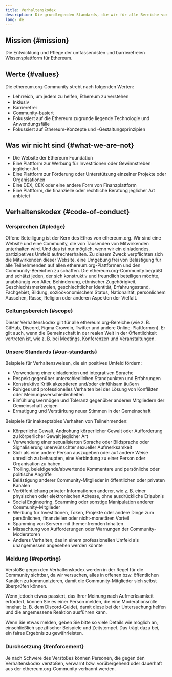 ```yaml
---
title: Verhaltenskodex
description: Die grundlegenden Standards, die wir für alle Bereiche von ethereum.org anstreben.
lang: de
---
```


## Mission \{#mission}

Die Entwicklung und Pflege der umfassendsten und barrierefreien Wissensplattform für Ethereum.

## Werte \{#values}

Die ethereum.org-Community strebt nach folgenden Werten:

- Lehrreich, um jedem zu helfen, Ethereum zu verstehen
- Inklusiv
- Barrierefrei
- Community-basiert
- Fokussiert auf die Ethereum zugrunde liegende Technologie und Anwendungsfälle
- Fokussiert auf Ethereum-Konzepte und -Gestaltungsprinzipien

## Was wir nicht sind \{#what-we-are-not}

- Die Website der Ethereum Foundation
- Eine Plattform zur Werbung für Investitionen oder Gewinnstreben jeglicher Art
- Eine Plattform zur Förderung oder Unterstützung einzelner Projekte oder Organisationen
- Eine DEX, CEX oder eine andere Form von Finanzplattform
- Eine Plattform, die finanzielle oder rechtliche Beratung jeglicher Art anbietet

## Verhaltenskodex \{#code-of-conduct}

### Versprechen \{#pledge}

Offene Beteiligung ist der Kern des Ethos von ethereum.org. Wir sind eine Website und eine Community, die von Tausenden von Mitwirkenden unterhalten wird. Und das ist nur möglich, wenn wir ein einladendes, partizipatives Umfeld aufrechterhalten. Zu diesem Zweck verpflichten sich die Mitwirkenden dieser Website, eine Umgebung frei von Belästigung für alle Teilnehmenden auf allen ethereum.org-Plattformen und den Community-Bereichen zu schaffen. Die ethereum.org-Community begrüßt und schätzt jeden, der sich konstruktiv und freundlich beteiligen möchte, unabhängig von Alter, Behinderung, ethnischer Zugehörigkeit, Geschlechtsmerkmalen, geschlechtlicher Identität, Erfahrungsstand, Fachgebiet, Bildung, sozioökonomischem Status, Nationalität, persönlichem Aussehen, Rasse, Religion oder anderen Aspekten der Vielfalt.

### Geltungsbereich \{#scope}

Dieser Verhaltenskodex gilt für alle ethereum.org-Bereiche (wie z. B. GitHub, Discord, Figma Crowdin, Twitter und andere Online-Plattformen). Er gilt auch, wenn die Gemeinschaft in der realen Welt in der Öffentlichkeit vertreten ist, wie z. B. bei Meetings, Konferenzen und Veranstaltungen.

### Unsere Standards \{#our-standards}

Beispiele für Verhaltensweisen, die ein positives Umfeld fördern:

- Verwendung einer einladenden und integrativen Sprache
- Respekt gegenüber unterschiedlichen Standpunkten und Erfahrungen
- Konstruktive Kritik akzeptieren und/oder einfühlsam äußern
- Ruhiges und professionelles Verhalten bei der Lösung von Konflikten oder Meinungsverschiedenheiten
- Einfühlungsvermögen und Toleranz gegenüber anderen Mitgliedern der Gemeinschaft zeigen
- Ermutigung und Verstärkung neuer Stimmen in der Gemeinschaft

Beispiele für inakzeptables Verhalten von Teilnehmenden:

- Körperliche Gewalt, Androhung körperlicher Gewalt oder Aufforderung zu körperlicher Gewalt jeglicher Art
- Verwendung einer sexualisierten Sprache oder Bildsprache oder Signalisierung unerwünschter sexueller Aufmerksamkeit
- Sich als eine andere Person auszugeben oder auf andere Weise unredlich zu behaupten, eine Verbindung zu einer Person oder Organisation zu haben.
- Trolling, beleidigende/abwertende Kommentare und persönliche oder politische Angriffe
- Belästigung anderer Community-Mitglieder in öffentlichen oder privaten Kanälen
- Veröffentlichung privater Informationen anderer, wie z. B. einer physischen oder elektronischen Adresse, ohne ausdrückliche Erlaubnis
- Social Engineering, Scamming oder sonstige Manipulation anderer Community-Mitglieder
- Werbung für Investitionen, Token, Projekte oder andere Dinge zum persönlichen, finanziellen oder nicht-monetären Vorteil
- Spamming von Servern mit themenfremden Inhalten
- Missachtung von Aufforderungen oder Warnungen der Community-Moderatoren
- Anderes Verhalten, das in einem professionellen Umfeld als unangemessen angesehen werden könnte

### Meldung \{#reporting}

Verstöße gegen den Verhaltenskodex werden in der Regel für die Community sichtbar, da wir versuchen, alles in offenen bzw. öffentlichen Kanälen zu kommunizieren, damit die Community-Mitglieder sich selbst überprüfen können.

Wenn jedoch etwas passiert, das Ihrer Meinung nach Aufmerksamkeit erfordert, können Sie es einer Person melden, die eine Moderationsrolle innehat (z. B. dem Discord-Guide), damit diese bei der Untersuchung helfen und die angemessene Reaktion ausführen kann.

Wenn Sie etwas melden, geben Sie bitte so viele Details wie möglich an, einschließlich spezifischer Beispiele und Zeitstempel. Das trägt dazu bei, ein faires Ergebnis zu gewährleisten.

### Durchsetzung \{#enforcement}

Je nach Schwere des Verstoßes können Personen, die gegen den Verhaltenskodex verstoßen, verwarnt bzw. vorübergehend oder dauerhaft aus der ethereum.org-Community verbannt werden.
